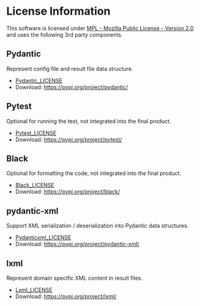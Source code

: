 # License Information

This software is licensed under [MPL - Mozilla Public License - Version
2.0](https://mozilla.org/MPL/2.0/) and uses the following 3rd party components.


## Pydantic

Represent config file and result file data structure.

- [Pydantic_LICENSE](./3rd_party_terms_and_licenses/Pydantic_LICENSE)
- Download: <https://pypi.org/project/pydantic/>

## Pytest

Optional for running the test, not integrated into the final product.

- [Pytest_LICENSE](./3rd_party_terms_and_licenses/Pytest_LICENSE)
- Download: <https://pypi.org/project/pytest/>

## Black

Optional for formatting the code, not integrated into the final product.

- [Black_LICENSE](./3rd_party_terms_and_licenses/Black_LICENSE)
- Download: <https://pypi.org/project/black/>

## pydantic-xml

Support XML serialization / deserialization into Pydantic data structures.

- [Pydanticxml_LICENSE](./3rd_party_terms_and_licenses/Pydanticxml_LICENSE)
- Download: <https://pypi.org/project/pydantic-xml/>

## lxml

Represent domain specific XML content in result files.

- [Lxml_LICENSE](./3rd_party_terms_and_licenses/Lxml_LICENSE)
- Download: <https://pypi.org/project/lxml/>
